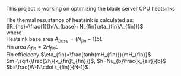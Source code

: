 This project is working on optimizing the blade server CPU heatsinks

The thermal resustance of heatsink is calculated as: <br/>
$R_{hs}=\frac{1}{h(A_{base}+N_{fin}\eta_{fin}A_{fin})}$ <br/>
where <br/>
Heatsink base area $A_{base}=(N_{fin}-1)bL$ <br/>
Fin area $A_{fin}=2H_{fin}L$ <br/>
Fin effieiceny $\eta_{fin}=\frac{tanh(mH_{fin})}{mH_{fin}}$ <br/>
$m=\sqrt{\frac{2h}{k_{fin}t_{fin}}}$, $h=Nu_{b}\frac{k_{air}}{b}$ <br/>
$b=\frac{W-N\cdot t_{fin}}{N-1}$

